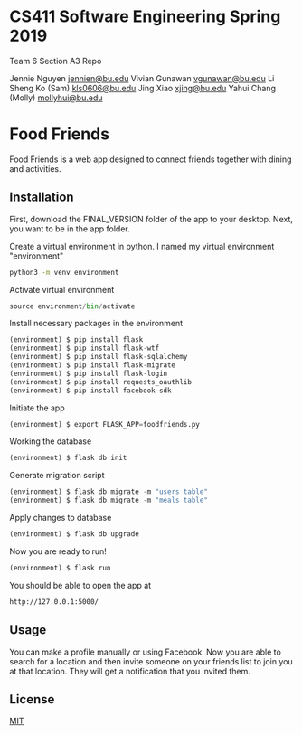 # CS411 Software Engineering Spring 2019

Team 6 Section A3 Repo

Jennie Nguyen         jennien@bu.edu
Vivian Gunawan        vgunawan@bu.edu
Li Sheng Ko (Sam)     kls0606@bu.edu
Jing Xiao             xjing@bu.edu
Yahui Chang (Molly)   mollyhui@bu.edu

# Food Friends

Food Friends is a web app designed to connect friends together with dining and activities.

## Installation
First, download the FINAL_VERSION folder of the app to your desktop. Next, you want to be in the app folder.


Create a virtual environment in python. I named my virtual environment "environment"

```bash
python3 -m venv environment
```

Activate virtual environment

```python
source environment/bin/activate
```

Install necessary packages in the environment

```python
(environment) $ pip install flask
(environment) $ pip install flask-wtf
(environment) $ pip install flask-sqlalchemy
(environment) $ pip install flask-migrate
(environment) $ pip install flask-login
(environment) $ pip install requests_oauthlib
(environment) $ pip install facebook-sdk
```

Initiate the app

```python
(environment) $ export FLASK_APP=foodfriends.py
```

Working the database

```python
(environment) $ flask db init
```

Generate migration script

```python
(environment) $ flask db migrate -m "users table"
(environment) $ flask db migrate -m "meals table"
```
Apply changes to database

```python
(environment) $ flask db upgrade
```
Now you are ready to run!

```python
(environment) $ flask run
```
You should be able to open the app at 

```bash
http://127.0.0.1:5000/ 
```
## Usage

You can make a profile manually or using Facebook. Now you are able to search for a location and then invite someone on your friends list to join you at that location. They will get a notification that you invited them.

## License
[MIT](https://choosealicense.com/licenses/mit/)
